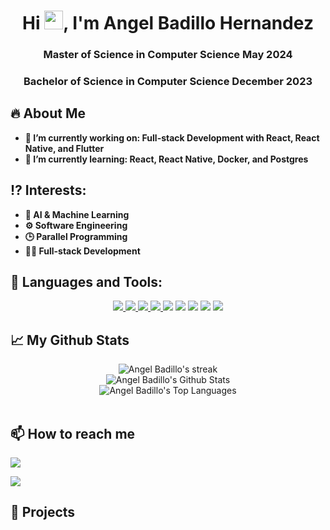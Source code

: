 <h1 align="center">Hi <img src="https://raw.githubusercontent.com/MartinHeinz/MartinHeinz/master/wave.gif" width="30px">, I'm Angel Badillo Hernandez</h1>
<h3 align="center">Master of Science in Computer Science May 2024</h3>
<h3 align="center">Bachelor of Science in Computer Science December 2023</h3>

 
## 🔥 About Me 
<p>
 <ul>
  <b>
  <li > 🔭 I’m currently working on: Full-stack Development with React, React Native, and Flutter</li>
  <li> 🌱 I’m currently learning: React, React Native, Docker, and Postgres</li>
  </b>
  </ul>
</p>


## ⁉️ Interests:
<p>
 <ul>
  <b>
  <li > 🤖 AI & Machine Learning </li>
  <li> ⚙️ Software Engineering</li>
  <li> 🕒 Parallel Programming</li>
  <li> 👨‍💻 Full-stack Development</li>
  </b>
  </ul>
</p>



## 🚀 Languages and Tools:
<p align="center"> 
  <a href="https://firebase.google.com/" target="_blank"> <img src="https://img.icons8.com/color/48/000000/firebase.png"/> </a> 
 <a href="https://www.python.org" target="_blank"> <img src="https://img.icons8.com/color/48/000000/python.png"/> </a> 
 <a href="https://www.w3.org/css" target="_blank"> <img src="https://img.icons8.com/color/48/000000/css3.png"/> </a> 
  <a href="https://www.w3.org/html/" target="_blank"> <img src="https://img.icons8.com/color/48/000000/html-5.png"/> </a>
  <a href="https://www.cplusplus.com/" target="_blank"> <img src="https://img.icons8.com/color/48/000000/c-plus-plus-logo.png"/></a>
   <a href="https://flutter.dev/" target="_blank"> <img src="https://img.icons8.com/fluency/48/000000/flutter.png"/></a>
  <a href="https://dart.dev/" target="_blank"> <img src="https://img.icons8.com/color/48/000000/dart.png"/></a>
  <a href="https://reactnative.dev/" target="_blank"> <img src="https://img.icons8.com/color/48/000000/react-native.png"/></a>
  <a href="https://isocpp.org/" target="_blank"> <img src="https://img.icons8.com/color/48/000000/c-plus-plus"/></a>
  
</p>


## 📈 My Github Stats
<p align="center">
        <img title="🔥 Get streak stats for your profile at git.io/streak-stats" alt="Angel Badillo's streak" src="https://github-readme-streak-stats.herokuapp.com/?user=angel-badillo-hernandez&theme=black-ice&hide_border=true&stroke=0000&background=060A0CD0"/>
    </a>

 <br/>
    <img alt="Angel Badillo's Github Stats" src="https://github-readme-stats.vercel.app/api?username=angel-badillo-hernandez&show_icons=true&count_private=true&theme=react&hide_border=true&bg_color=0D1117" /></a>
    

  <br/>
<img alt="Angel Badillo's Top Languages" src="https://github-readme-stats.vercel.app/api/top-langs/?username=angel-badillo-hernandez&langs_count=8&count_private=true&layout=compact&theme=react&hide_border=true&bg_color=0D1117" /></a>

<br/>
<br/>

</p>




## 📫 How to reach me
<p align="left">

<a href = "https://www.linkedin.com/in/angel-badillo-hernandez/"><img src="https://img.icons8.com/fluent/48/000000/linkedin.png"/></a>




</p>
    <img src="https://komarev.com/ghpvc/?username=angel-badillo-hernandez">
 
 
## 🔧 Projects
 
